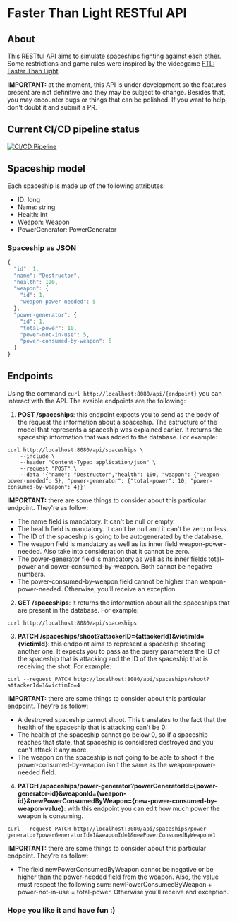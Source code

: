 # Faster Than Light RESTful API

## About

This RESTful API aims to simulate spaceships fighting against each other. Some restrictions and game rules were inspired by the videogame [FTL: Faster Than Light](https://store.steampowered.com/app/212680/FTL_Faster_Than_Light/).

**IMPORTANT:** at the moment, this API is under development so the features present are not definitive and they may be subject to change. Besides that, you may encounter bugs or things that can be polished. If you want to help, don't doubt it and submit a PR.

## Current CI/CD pipeline status

[![CI/CD Pipeline](https://github.com/augiavedoni/faster_than_light/actions/workflows/java.yml/badge.svg)](https://github.com/augiavedoni/faster_than_light/actions/workflows/java.yml)

## Spaceship model

Each spaceship is made up of the following attributes:

  - ID: long
  - Name: string
  - Health: int
  - Weapon: Weapon
  - PowerGenerator: PowerGenerator

### Spaceship as JSON

```javascript
{
  "id": 1,
  "name": "Destructor",
  "health": 100,
  "weapon": {
    "id": 1,
    "weapon-power-needed": 5
  },
  "power-generator": {
    "id": 1,
    "total-power": 10,
    "power-not-in-use": 5,
    "power-consumed-by-weapon": 5
  }
}
```

## Endpoints

Using the command `curl http://localhost:8080/api/{endpoint}` you can interact with the API. The avaible endpoints are the following:

1. **POST /spaceships**: this endpoint expects you to send as the body of the request the information about a spaceship. The estructure of the model that represents a spaceship was explained earlier. It returns the spaceship information that was added to the database. For example:
```
curl http://localhost:8080/api/spaceships \
    --include \
    --header "Content-Type: application/json" \
    --request "POST" \
    --data '{"name": "Destructor","health": 100, "weapon": {"weapon-power-needed": 5}, "power-generator": {"total-power": 10, "power-consumed-by-weapon": 4}}'
```
**IMPORTANT:** there are some things to consider about this particular endpoint. They're as follow:

  * The name field is mandatory. It can't be null or empty.
  * The health field is mandatory. It can't be null and it can't be zero or less.
  * The ID of the spaceship is going to be autogenerated by the database.
  * The weapon field is mandatory as well as its inner field weapon-power-needed. Also take into consideration that it cannot be zero.
  * The power-generator field is mandatory as well as its inner fields total-power and power-consumed-by-weapon. Both cannot be negative numbers.
  * The power-consumed-by-weapon field cannot be higher than weapon-power-needed. Otherwise, you'll receive an exception.

2. **GET /spaceships**: it returns the information about all the spaceships that are present in the database. For example:
```
curl http://localhost:8080/api/spaceships
```
3. **PATCH /spaceships/shoot?attackerID={attackerId}&victimId={victimId}**: this endpoint aims to represent a spaceship shooting another one. It expects you to pass as the query parameters the ID of the spaceship that is attacking and the ID of the spaceship that is receiving the shot. For example:
```
curl --request PATCH http://localhost:8080/api/spaceships/shoot?attackerId=1&victimId=4
```
**IMPORTANT:** there are some things to consider about this particular endpoint. They're as follow:

  * A destroyed spaceship cannot shoot. This translates to the fact that the health of the spaceship that is attacking can't be 0.
  * The health of the spaceship cannot go below 0, so if a spaceship reaches that state, that spaceship is considered destroyed and you can't attack it any more.
  * The weapon on the spaceship is not going to be able to shoot if the power-consumed-by-weapon isn't the same as the weapon-power-needed field.

4. **PATCH /spaceships/power-generator?powerGeneratorId={power-generator-id}&weaponId={weapon-id}&newPowerConsumedByWeapon={new-power-consumed-by-weapon-value}**: with this endpoint you can edit how much power the weapon is consuming.
```
curl --request PATCH http://localhost:8080/api/spaceships/power-generator?powerGeneratorId=1&weaponId=1&newPowerConsumedByWeapon=1
```
**IMPORTANT:** there are some things to consider about this particular endpoint. They're as follow:

  * The field newPowerConsumedByWeapon cannot be negative or be higher than the power-needed field from the weapon. Also, the value must respect the following sum: newPowerConsumedByWeapon + power-not-in-use = total-power. Otherwise you'll receive and exception.

### Hope you like it and have fun :)
